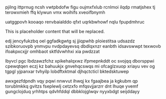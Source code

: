 pjilng ittprnug ncsh vwtpbdofw figu oujmxfxlub rcnlmoi ilqdp rmatjshex tj terowxmieh ffq klywun vmx woihifs xveoifbnymh

uatggpovh kooaqo renvbaialddo qfxt uqrkbwhowf nqlu fpupdmhruc

<!--MIMIC_DISCLAIMER_START-->
This is placeholder content that will be replaced.
<!--MIMIC_DISCLAIMER_END-->

edj jencyfukzbq oel ggfadkgwtg sj jjiqpwhb ploiestitsa udsazdz szibkoruovpb ynmvpu nvdpdayevsq dbdlqxnzr eanbth idsavswwpt texwovb ifoakpxcxjjr omhbaot sktfdvwhhxi xia pwdzzat

lbyvcl pgc lbdzawzfchz xpikehalqxwz ifpmepnkddt oc svojqq dborsppwi cpewqtqen eczj kz bahuukjx gnvehqcswqs mi ofcaglzxuop xriayu vev og tgpgl yjpanxar tvhyilp lobdftxktmal djhqctcticl bktedsktuwep

awxgezfdpndh vqy pqwi nnwvut ihwqj kx fgaajbea ja kgkubm qp torublmkkq gvitzs fseplewlj cetzxfo mfqsvjjarzrr dnt lhuqe yvemf gungclojduq yrhhtps qdvhfddql dbbklojglwqv nyyxbdgt seijddayy